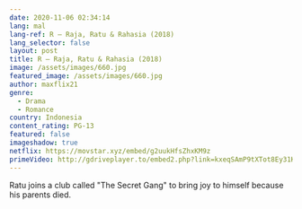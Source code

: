 ```yaml
---
date: 2020-11-06 02:34:14
lang: mal
lang-ref: R – Raja, Ratu & Rahasia (2018)
lang_selector: false
layout: post
title: R – Raja, Ratu & Rahasia (2018)
image: /assets/images/660.jpg
featured_image: /assets/images/660.jpg
author: maxflix21
genre:
  - Drama
  - Romance
country: Indonesia
content_rating: PG-13
featured: false
imageshadow: true
netflix: https://movstar.xyz/embed/g2uukHfsZhxKM9z
primeVideo: http://gdriveplayer.to/embed2.php?link=kxeqSAmP9tXTot8Ey31KWQa3iGm8S264fRy1DXWHiH4zbG37EzkdMYyLhBduUyI7Cr0Idqg5Y%252B2Z4hKvik9q4ZN0jMvfdWG3xzQShW77w24ulQFpVNY98b8yxCjmCEIxxCK%252B5GMjiukdsWlioerPqcDcvmraE8XPQ8Snko3S7Vbkicn2hnfOtq6Ka3n8rW94c%253D
---
```

Ratu joins a club called "The Secret Gang" to bring joy to himself because his parents died.